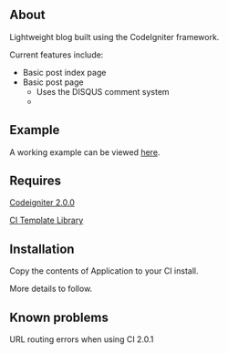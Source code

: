 About
-------
Lightweight blog built using the CodeIgniter framework. 

Current features include: 
  - Basic post index page
  - Basic post page
    - Uses the DISQUS comment system
    - 

Example
-------
A working example can be viewed [here](http://blog.laurencedawson.com/).

Requires
-------
[Codeigniter 2.0.0](http://www.codeigniter.com/download_files/reactor/CodeIgniter_2.0.0.zip)

[CI Template Library](http://williamsconcepts.com/ci/codeigniter/libraries/template/)

Installation
-------

Copy the contents of Application to your CI install. 

More details to follow.

Known problems
-------

URL routing errors when using CI 2.0.1